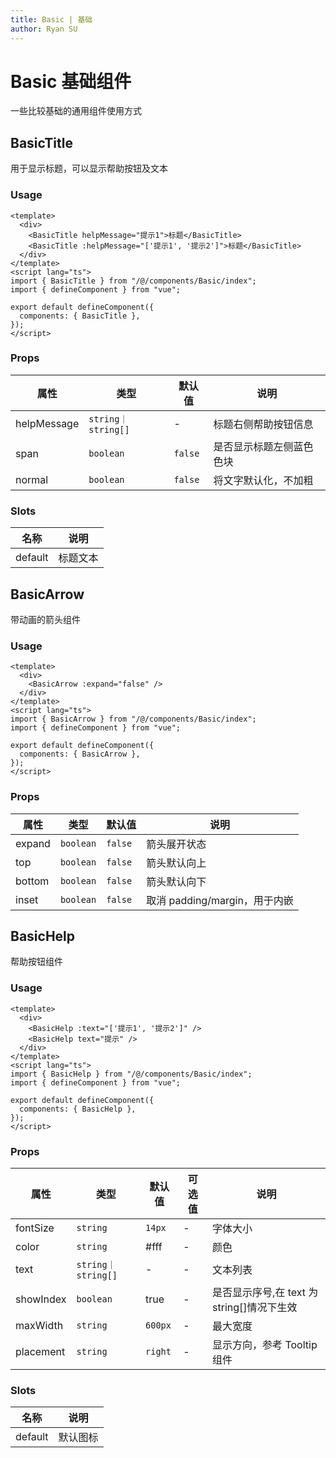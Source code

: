 ```yaml
---
title: Basic | 基础
author: Ryan SU
---
```


# Basic 基础组件

一些比较基础的通用组件使用方式

## BasicTitle

用于显示标题，可以显示帮助按钮及文本

### Usage

```vue
<template>
  <div>
    <BasicTitle helpMessage="提示1">标题</BasicTitle>
    <BasicTitle :helpMessage="['提示1', '提示2']">标题</BasicTitle>
  </div>
</template>
<script lang="ts">
import { BasicTitle } from "/@/components/Basic/index";
import { defineComponent } from "vue";

export default defineComponent({
  components: { BasicTitle },
});
</script>
```

### Props

| 属性        | 类型               | 默认值  | 说明                     |
| ----------- | ------------------ | ------- | ------------------------ |
| helpMessage | `string｜string[]` | -       | 标题右侧帮助按钮信息     |
| span        | `boolean`          | `false` | 是否显示标题左侧蓝色色块 |
| normal      | `boolean`          | `false` | 将文字默认化，不加粗     |

### Slots

| 名称    | 说明     |
| ------- | -------- |
| default | 标题文本 |

## BasicArrow

带动画的箭头组件

### Usage

```vue
<template>
  <div>
    <BasicArrow :expand="false" />
  </div>
</template>
<script lang="ts">
import { BasicArrow } from "/@/components/Basic/index";
import { defineComponent } from "vue";

export default defineComponent({
  components: { BasicArrow },
});
</script>
```

### Props

| 属性   | 类型      | 默认值  | 说明                          |
| ------ | --------- | ------- | ----------------------------- |
| expand | `boolean` | `false` | 箭头展开状态                  |
| top    | `boolean` | `false` | 箭头默认向上                  |
| bottom | `boolean` | `false` | 箭头默认向下                  |
| inset  | `boolean` | `false` | 取消 padding/margin，用于内嵌 |

## BasicHelp

帮助按钮组件

### Usage

```vue
<template>
  <div>
    <BasicHelp :text="['提示1', '提示2']" />
    <BasicHelp text="提示" />
  </div>
</template>
<script lang="ts">
import { BasicHelp } from "/@/components/Basic/index";
import { defineComponent } from "vue";

export default defineComponent({
  components: { BasicHelp },
});
</script>
```

### Props

| 属性      | 类型               | 默认值  | 可选值 | 说明                                       |
| --------- | ------------------ | ------- | ------ | ------------------------------------------ |
| fontSize  | `string`           | `14px`  | -      | 字体大小                                   |
| color     | `string`           | #fff    | -      | 颜色                                       |
| text      | `string｜string[]` | -       | -      | 文本列表                                   |
| showIndex | `boolean`          | true    | -      | 是否显示序号,在 text 为 string[]情况下生效 |
| maxWidth  | `string`           | `600px` | -      | 最大宽度                                   |
| placement | `string`           | `right` | -      | 显示方向，参考 Tooltip 组件                |

### Slots

| 名称    | 说明     |
| ------- | -------- |
| default | 默认图标 |

